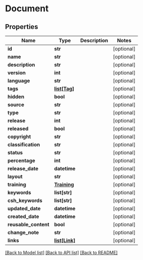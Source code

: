 # Document

## Properties
Name | Type | Description | Notes
------------ | ------------- | ------------- | -------------
**id** | **str** |  | [optional] 
**name** | **str** |  | [optional] 
**description** | **str** |  | [optional] 
**version** | **int** |  | [optional] 
**language** | **str** |  | [optional] 
**tags** | [**list[Tag]**](Tag.md) |  | [optional] 
**hidden** | **bool** |  | [optional] 
**source** | **str** |  | [optional] 
**type** | **str** |  | [optional] 
**release** | **int** |  | [optional] 
**released** | **bool** |  | [optional] 
**copyright** | **str** |  | [optional] 
**classification** | **str** |  | [optional] 
**status** | **str** |  | [optional] 
**percentage** | **int** |  | [optional] 
**release_date** | **datetime** |  | [optional] 
**layout** | **str** |  | [optional] 
**training** | [**Training**](Training.md) |  | [optional] 
**keywords** | **list[str]** |  | [optional] 
**csh_keywords** | **list[str]** |  | [optional] 
**updated_date** | **datetime** |  | [optional] 
**created_date** | **datetime** |  | [optional] 
**reusable_content** | **bool** |  | [optional] 
**change_note** | **str** |  | [optional] 
**links** | [**list[Link]**](Link.md) |  | [optional] 

[[Back to Model list]](../README.md#documentation-for-models) [[Back to API list]](../README.md#documentation-for-api-endpoints) [[Back to README]](../README.md)



